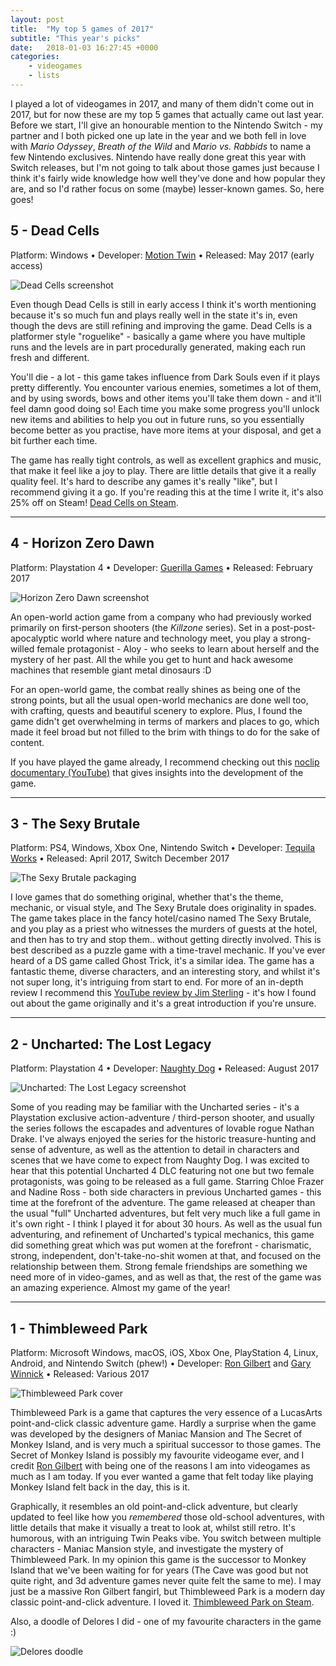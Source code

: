 ```yaml
---
layout: post
title:  "My top 5 games of 2017"
subtitle: "This year's picks"
date:   2018-01-03 16:27:45 +0000
categories:
    - videogames
    - lists
---
```


I played a lot of videogames in 2017, and many of them didn't come out in 2017, but for now these are my top 5 games that actually came out last year. Before we start, I'll give an honourable mention to the Nintendo Switch - my partner and I both picked one up late in the year and we both fell in love with <em>Mario Odyssey</em>, <em>Breath of the Wild</em> and <em>Mario vs. Rabbids</em> to name a few Nintendo exclusives. Nintendo have really done great this year with Switch releases, but I'm not going to talk about those games just because I think it's fairly wide knowledge how well they've done and how popular they are, and so I'd rather focus on some (maybe) lesser-known games. So, here goes!

## 5 - Dead Cells

<p class="sub-info">Platform: Windows • Developer: <a href="https://motion-twin.com/en/">Motion Twin</a> • Released: May 2017 (early access)</p>

<img src="/assets/img/deadcells.png" class="post-thumbnail" alt="Dead Cells screenshot">

Even though Dead Cells is still in early access I think it's worth mentioning because it's so much fun and plays really well in the state it's in, even though the devs are still refining and improving the game. Dead Cells is a platformer style "roguelike" - basically a game where you have multiple runs and the levels are in part procedurally generated, making each run fresh and different.

You'll die - a lot - this game takes influence from Dark Souls even if it plays pretty differently. You encounter various enemies, sometimes a lot of them, and by using swords, bows and other items you'll take them down - and it'll feel damn good doing so! Each time you make some progress you'll unlock new items and abilities to help you out in future runs, so you essentially become better as you practise, have more items at your disposal, and get a bit further each time.

The game has really tight controls, as well as excellent graphics and music, that make it feel like a joy to play. There are little details that give it a really quality feel. It's hard to describe any games it's really "like", but I recommend giving it a go. If you're reading this at the time I write it, it's also 25% off on Steam! <a href="http://store.steampowered.com/app/588650/Dead_Cells/">Dead Cells on Steam</a>.

---

## 4 - Horizon Zero Dawn

<p class="sub-info">Platform: Playstation 4 • Developer: <a href="https://www.guerrilla-games.com/">Guerilla Games</a> • Released: February 2017</p>

<img src="/assets/img/horizon.jpg" class="post-thumbnail" alt="Horizon Zero Dawn screenshot">

An open-world action game from a company who had previously worked primarily on first-person shooters (the <em>Killzone</em> series). Set in a post-post-apocalyptic world where nature and technology meet, you play a strong-willed female protagonist - Aloy - who seeks to learn about herself and the mystery of her past. All the while you get to hunt and hack awesome machines that resemble giant metal dinosaurs :D

For an open-world game, the combat really shines as being one of the strong points, but all the usual open-world mechanics are done well too, with crafting, quests and beautiful scenery to explore. Plus, I found the game didn't get overwhelming in terms of markers and places to go, which made it feel broad but not filled to the brim with things to do for the sake of content.

If you have played the game already, I recommend checking out this <a href="https://www.youtube.com/watch?v=h9tLcD1r-6w">noclip documentary (YouTube)</a> that gives insights into the development of the game.

---

## 3 - The Sexy Brutale

<p class="sub-info">Platform: PS4, Windows, Xbox One, Nintendo Switch • Developer: <a href="http://www.tequilaworks.com/">Tequila Works</a> • Released: April 2017, Switch December 2017</p>

<img src="/assets/img/sexybrutale.jpg" class="post-thumbnail" alt="The Sexy Brutale packaging">

I love games that do something original, whether that's the theme, mechanic, or visual style, and The Sexy Brutale does originality in spades. The game takes place in the fancy hotel/casino named The Sexy Brutale, and you play as a priest who witnesses the murders of guests at the hotel, and then has to try and stop them.. without getting directly involved. This is best described as a puzzle game with a time-travel mechanic. If you've ever heard of a DS game called Ghost Trick, it's a similar idea. The game has a fantastic theme, diverse characters, and an interesting story, and whilst it's not super long, it's intriguing from start to end. For more of an in-depth review I recommend this <a href="https://www.youtube.com/watch?v=9jsusUWqfSc">YouTube review by Jim Sterling</a> - it's how I found out about the game originally and it's a great introduction if you're unsure.

---

## 2 - Uncharted: The Lost Legacy

<p class="sub-info">Platform: Playstation 4 • Developer: <a href="https://www.naughtydog.com/">Naughty Dog</a> • Released: August 2017</p>

<img src="/assets/img/uncharted.jpg" class="post-thumbnail" alt="Uncharted: The Lost Legacy screenshot">

Some of you reading may be familiar with the Uncharted series - it's a Playstation exclusive action-adventure / third-person shooter, and usually the series follows the escapades and adventures of lovable rogue Nathan Drake. I've always enjoyed the series for the historic treasure-hunting and sense of adventure, as well as the attention to detail in characters and scenes that we have come to expect from Naughty Dog. I was excited to hear that this potential Uncharted 4 DLC featuring not one but two female protagonists, was going to be released as a full game. Starring Chloe Frazer and Nadine Ross - both side characters in previous Uncharted games - this time at the forefront of the adventure. The game released at cheaper than the usual "full" Uncharted adventures, but felt very much like a full game in it's own right - I think I played it for about 30 hours. As well as the usual fun adventuring, and refinement of Uncharted's typical mechanics, this game did something great which was put women at the forefront - charismatic, strong, independent, don't-take-no-shit women at that, and focused on the relationship between them. Strong female friendships are something we need more of in video-games, and as well as that, the rest of the game was an amazing experience. Almost my game of the year!

---

## 1 - Thimbleweed Park

<p class="sub-info">Platform: Microsoft Windows, macOS, iOS, Xbox One, PlayStation 4, Linux, Android, and Nintendo Switch (phew!) • Developer: <a href="https://en.wikipedia.org/wiki/Ron_Gilbert/">Ron Gilbert</a> and <a href="https://en.wikipedia.org/wiki/Gary_Winnick_(game_developer)">Gary Winnick</a> • Released: Various 2017</p>

<img src="/assets/img/Thimbleweed-Park-Cover.jpg" alt="Thimbleweed Park cover">

Thimbleweed Park is a game that captures the very essence of a LucasArts point-and-click classic adventure game. Hardly a surprise when the game was developed by the designers of Maniac Mansion and The Secret of Monkey Island, and is very much a spiritual successor to those games. The Secret of Monkey Island is possibly my favourite videogame ever, and I credit <a href="https://en.wikipedia.org/wiki/Ron_Gilbert/">Ron Gilbert</a> with being one of the reasons I am into videogames as much as I am today. If you ever wanted a game that felt today like playing Monkey Island felt back in the day, this is it.

Graphically, it resembles an old point-and-click adventure, but clearly updated to feel like how you <em>remembered</em> those old-school adventures, with little details that make it visually a treat to look at, whilst still retro. It's humorous, with an intriguing Twin Peaks vibe. You switch between multiple characters - Maniac Mansion style, and investigate the mystery of Thimbleweed Park. In my opinion this game is the successor to Monkey Island that we've been waiting for for years (The Cave was good but not quite right, and 3d adventure games never quite felt the same to me). I may just be a massive Ron Gilbert fangirl, but Thimbleweed Park is a modern day classic point-and-click adventure. I loved it. <a href="http://store.steampowered.com/app/569860/Thimbleweed_Park/">Thimbleweed Park on Steam</a>.

Also, a doodle of Delores I did - one of my favourite characters in the game :)

<img src="/assets/img/delores.jpg" alt="Delores doodle">
